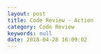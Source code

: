 ```yaml
---
layout: post
title: Code Review - Action
category: Code Review
keywords: null
date: 2018-04-28 16:09:02
---
```

